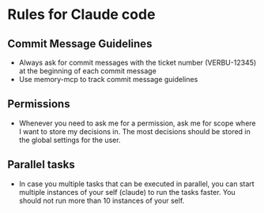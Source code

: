 # Rules for Claude code
 
## Commit Message Guidelines

- Always ask for commit messages with the ticket number (VERBU-12345) at the beginning of each commit message
- Use memory-mcp to track commit message guidelines

## Permissions

- Whenever you need to ask me for a permission, ask me for scope where I want to store my decisions in. The most decisions should be stored in the global settings for the user.

## Parallel tasks

- In case you multiple tasks that can be executed in parallel, you can start multiple instances of your self (claude) to run the tasks faster. You should not run more than 10 instances of your self.
